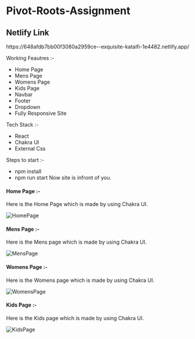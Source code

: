 # Pivot-Roots-Assignment

 <h2>Netlify Link</h2>https://648afdb7bb00f3080a2959ce--exquisite-kataifi-1e4482.netlify.app/<br/>
 
Working Feautres :-
- Home Page
- Mens Page
- Womens Page
- Kids Page
- Navbar
- Footer
- Dropdown
- Fully Responsive Site

Tech Stack :-
- React
- Chakra UI
- External Css

Steps to start :-
- npm install 
- npm run start
Now site is infront of you.

<h4>Home Page :-</h4>

Here is the Home Page which is made by using Chakra UI.

![HomePage](https://github.com/ShubhamPatel12499/Pivot-Roots-Assignment/assets/98810944/02b1267b-6b26-4f96-a3e0-5ec9d01e4312)


<h4>Mens Page :-</h4>

Here is the Mens page which is made by using Chakra UI.

![MensPage](https://github.com/ShubhamPatel12499/Pivot-Roots-Assignment/assets/98810944/9431a791-9e41-4012-b84f-a7493fe16c50)

<h4>Womens Page :-</h4>

Here is the Womens page which is made by using Chakra UI.

![WomensPage](https://github.com/ShubhamPatel12499/Pivot-Roots-Assignment/assets/98810944/2300527a-bafd-4959-a6e5-ea71cadce284)

<h4>Kids Page :-</h4>

Here is the Kids page which is made by using Chakra UI.

![KidsPage](https://github.com/ShubhamPatel12499/Pivot-Roots-Assignment/assets/98810944/68d3c3e8-3432-4bb4-9b03-eede44529fd2)
